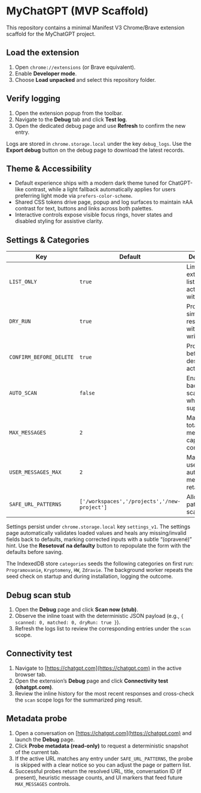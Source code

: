 # MyChatGPT (MVP Scaffold)

This repository contains a minimal Manifest V3 Chrome/Brave extension scaffold for the MyChatGPT project.

## Load the extension
1. Open `chrome://extensions` (or Brave equivalent).
2. Enable **Developer mode**.
3. Choose **Load unpacked** and select this repository folder.

## Verify logging
1. Open the extension popup from the toolbar.
2. Navigate to the **Debug** tab and click **Test log**.
3. Open the dedicated debug page and use **Refresh** to confirm the new entry.

Logs are stored in `chrome.storage.local` under the key `debug_logs`. Use the **Export debug** button on the debug page to download the latest records.

## Theme & Accessibility
- Default experience ships with a modern dark theme tuned for ChatGPT-like contrast, while a light fallback automatically applies for users preferring light mode via `prefers-color-scheme`.
- Shared CSS tokens drive page, popup and log surfaces to maintain ≥AA contrast for text, buttons and links across both palettes.
- Interactive controls expose visible focus rings, hover states and disabled styling for assistive clarity.

## Settings & Categories
| Key | Default | Description |
| --- | --- | --- |
| `LIST_ONLY` | `true` | Limits the extension to listing actions without edits. |
| `DRY_RUN` | `true` | Produces simulated results without writes. |
| `CONFIRM_BEFORE_DELETE` | `true` | Prompts before any destructive action. |
| `AUTO_SCAN` | `false` | Enables background scanning when supported. |
| `MAX_MESSAGES` | `2` | Maximum total messages captured per conversation. |
| `USER_MESSAGES_MAX` | `2` | Maximum user-authored messages retained. |
| `SAFE_URL_PATTERNS` | `['/workspaces','/projects','/new-project']` | Allowed path patterns for scanning. |

Settings persist under `chrome.storage.local` key `settings_v1`. The settings page automatically validates loaded values and heals any missing/invalid fields back to defaults, marking corrected inputs with a subtle “(opravené)” hint. Use the **Resetovať na defaulty** button to repopulate the form with the defaults before saving.

The IndexedDB store `categories` seeds the following categories on first run: `Programovanie`, `Kryptomeny`, `HW`, `Zdravie`. The background worker repeats the seed check on startup and during installation, logging the outcome.

## Debug scan stub
1. Open the **Debug** page and click **Scan now (stub)**.
2. Observe the inline toast with the deterministic JSON payload (e.g., `{ scanned: 0, matched: 0, dryRun: true }`).
3. Refresh the logs list to review the corresponding entries under the `scan` scope.

## Connectivity test
1. Navigate to [https://chatgpt.com](https://chatgpt.com) in the active browser tab.
2. Open the extension’s **Debug** page and click **Connectivity test (chatgpt.com)**.
3. Review the inline history for the most recent responses and cross-check the `scan` scope logs for the summarized ping result.

## Metadata probe
1. Open a conversation on [https://chatgpt.com](https://chatgpt.com) and launch the **Debug** page.
2. Click **Probe metadata (read-only)** to request a deterministic snapshot of the current tab.
3. If the active URL matches any entry under `SAFE_URL_PATTERNS`, the probe is skipped with a clear notice so you can adjust the page or pattern list.
4. Successful probes return the resolved URL, title, conversation ID (if present), heuristic message counts, and UI markers that feed future `MAX_MESSAGES` controls.
